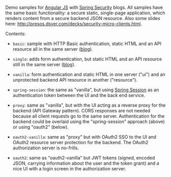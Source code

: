 Demo samples for [Angular JS](http://angularjs.org) with [Spring Security](http://projects.spring.io/spring-security) blogs. All samples have the same basic functionality: a secure static, single-page application, which renders content from a secure backend JSON resource. Also some slides here: http://presos.dsyer.com/decks/security-micro-clients.html.

Contents: 

* `basic`: sample with HTTP Basic authentication, static HTML and an API resource all in the same server ([blog](http://spring.io/blog/1903)).

* `single`: adds form authentication, but static HTML and an API resource still in the same server ([blog](http://spring.io/blog/1904)).

* `vanilla`: form authentication and static HTML in one server ("ui") and an unprotected backend API resource in another ("resource").

* `spring-session`: the same as "vanilla", but using [Spring Session](https://github.com/spring-projects/spring-session) as an authentication token between the UI and the back end service.

* `proxy`: same as "vanilla", but with the UI acting as a reverse proxy for the backend (API Gateway pattern). CORS responses are not needed because all client requests go to the same server. Authentication for the backend could be overlaid using the "spring-session" approach (above) or using "oauth2" (below).

* `oauth2-vanilla`: same as "proxy" but with OAuth2 SSO to the UI and OAuth2 resource server protection for the backend. The OAuth2 authorization server is no-frills.

* `oauth2`: same as "oauth2-vanilla" but JWT tokens (signed, encoded JSON, carrying information about the user and the token grant) and a nice UI with a login screen in the authorization server.

